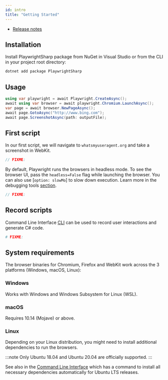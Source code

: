 ```yaml
---
id: intro
title: "Getting Started"
---
```


<!-- TOC -->
- [Release notes](./release-notes.md)

## Installation

Install PlaywrightSharp package from NuGet in Visual Studio or from the CLI in your project root directory:

```sh
dotnet add package PlaywrightSharp
```

## Usage

```csharp
using var playwright = await Playwright.CreateAsync();
await using var browser = await playwright.Chromium.LaunchAsync();
var page = await browser.NewPageAsync();
await page.GotoAsync("http://www.bing.com");
await page.ScreenshotAsync(path: outputFile);
```

## First script

In our first script, we will navigate to `whatsmyuseragent.org` and take a screenshot in WebKit.

```csharp
// FIXME:
```

By default, Playwright runs the browsers in headless mode. To see the browser UI, pass the `headless=False` flag while launching the browser. You can also use [`option: slowMo`] to slow down execution. Learn more in the debugging tools [section](./debug.md).

```csharp
// FIXME:
```

## Record scripts

Command Line Interface [CLI](./cli.md) can be used to record user interactions and generate C# code.

```sh
# FIXME:
```

## System requirements

The browser binaries for Chromium, Firefox and WebKit work across the 3 platforms (Windows, macOS, Linux):

### Windows

Works with Windows and Windows Subsystem for Linux (WSL).

### macOS

Requires 10.14 (Mojave) or above.

### Linux

Depending on your Linux distribution, you might need to install additional
dependencies to run the browsers.

:::note
Only Ubuntu 18.04 and Ubuntu 20.04 are officially supported.
:::

See also in the [Command Line Interface](./cli.md#install-system-dependencies)
which has a command to install all necessary dependencies automatically for Ubuntu
LTS releases.

